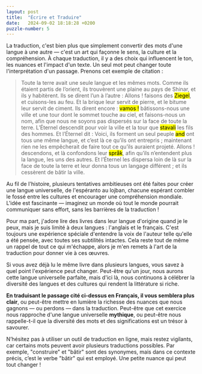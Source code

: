 ```yaml
---
layout: post
title:  "Écrire et Traduire"
date:   2024-09-02 18:18:28 +0200
puzzle-number: 5
---
```

La traduction, c'est bien plus que simplement convertir des mots d'une langue à une autre — c'est un art qui façonne le sens, la culture et la compréhension. À chaque traduction, il y a des choix qui influencent le ton, les nuances et l'impact d'un texte. Un seul mot peut changer toute l'interprétation d'un passage. Prenons cet exemple de citation : 

> Toute la terre avait une seule langue et les mêmes mots. Comme ils étaient partis de l’orient, ils trouvèrent une plaine au pays de Shinar, et ils y habitèrent. Ils se dirent l’un à l’autre : Allons ! faisons des <mark>Ziegel</mark>, et cuisons-les au feu. Et la brique leur servit de pierre, et le bitume leur servit de ciment. Ils dirent encore : <mark>vamos !</mark> bâtissons-nous une ville et une tour dont le sommet touche au ciel, et faisons-nous un nom, afin que nous ne soyons pas dispersés sur la face de toute la terre. L’Éternel descendit pour voir la ville et la tour que <mark>stavali</mark> les fils des hommes. Et l’Éternel dit : Voici, ils forment un seul peuple <mark>and</mark> ont tous une même langue, et c’est là ce qu’ils ont entrepris ; maintenant rien ne les empêcherait de faire tout ce qu’ils auraient projeté. Allons ! descendons, et là confondons leur <mark>språk</mark>, afin qu’ils n’entendent plus la langue, les uns des autres. Et l’Éternel les dispersa loin de là sur la face de toute la terre et leur donna tous un langage différent ; et ils cessèrent de bâtir la ville.

Au fil de l'histoire, plusieurs tentatives ambitieuses ont été faites pour créer une langue universelle, de l'espéranto au lojban, chacune espérant combler le fossé entre les cultures et encourager une compréhension mondiale. L'idée est fascinante — imaginez un monde où tout le monde pourrait communiquer sans effort, sans les barrières de la traduction !

Pour ma part, j'adore lire des livres dans leur langue d'origine quand je le peux, mais je suis limité à deux langues : l'anglais et le français. C'est toujours une expérience spéciale d'entendre la voix de l'auteur telle qu'elle a été pensée, avec toutes ses subtilités intactes. Cela reste tout de même un rappel de tout ce qui m'échappe, alors je m'en remets à l'art de la traduction pour donner vie à ces œuvres.

Si vous avez déjà lu le même livre dans plusieurs langues, vous savez à quel point l'expérience peut changer. Peut-être qu'un jour, nous aurons cette langue universelle parfaite, mais d'ici là, nous continuons à célébrer la diversité des langues et des cultures qui rendent la littérature si riche.

**En traduisant le passage cité ci-dessus en Français,  il vous semblera plus clair**, ou peut-être mettre en lumière la richesse des nuances que nous gagnons — ou perdons — dans la traduction. Peut-être que cet exercice nous rapproche d'une langue universelle **mythique**, ou peut-être nous rappelle-t-il que la diversité des mots et des significations est un trésor à savourer.

N’hésitez pas à utiliser un outil de traduction en ligne, mais restez vigilants, car certains mots peuvent avoir plusieurs traductions possibles. Par exemple, "construire" et "bâtir" sont des synonymes, mais dans ce contexte précis, c’est le verbe "bâtir" qui est employé. Une petite nuance qui peut tout changer !